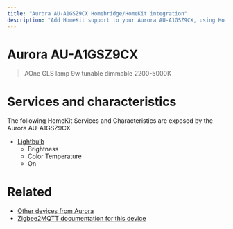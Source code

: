 ```yaml
---
title: "Aurora AU-A1GSZ9CX Homebridge/HomeKit integration"
description: "Add HomeKit support to your Aurora AU-A1GSZ9CX, using Homebridge, Zigbee2MQTT and homebridge-z2m."
---
```

<!---
This file has been GENERATED using src/docgen/docgen.ts
DO NOT EDIT THIS FILE MANUALLY!
-->
# Aurora AU-A1GSZ9CX
> AOne GLS lamp 9w tunable dimmable 2200-5000K


# Services and characteristics
The following HomeKit Services and Characteristics are exposed by
the Aurora AU-A1GSZ9CX

* [Lightbulb](../../light.md)
  * Brightness
  * Color Temperature
  * On


# Related
* [Other devices from Aurora](../index.md#aurora)
* [Zigbee2MQTT documentation for this device](https://www.zigbee2mqtt.io/devices/AU-A1GSZ9CX.html)